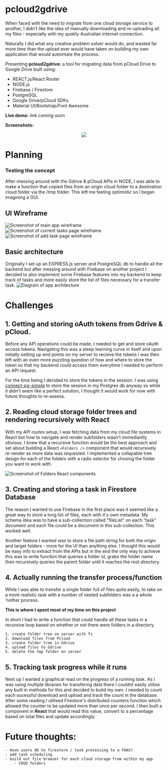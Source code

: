 # pcloud2gdrive

When faced with the need to migrate from one cloud storage service to another, I didn't like the idea of manually downloading and re-uploading all my files - especially with my *quality* Australian internet connection.

Naturally I did what any creative problem solver would do, and wasted far more time than the upload ever would have taken on building my own application that would automtate the process.

Presenting **pcloud2gdrive:** a tool for migrating data from pCloud Drive to Google Drive built using:
- REACT.js/React Router 
- NODE.js
- Firebase / Firestore
- PostgreSQL
- Google Drive/pCloud SDKs
- Material UI/Bootstrap/Font Awesome

**Live demo:**  *link coming soon*

**Screenshots:** 

<p align="center">
  <img src="https://github.com/mountmike/pcloud2gdrive/blob/main/client/public/images/planning/screenshot1.gif" />
</p>

# Planning
### Testing the concept
After messing around with the Gdrive & pCloud APIs in NODE, I was able to make a function that copied files from an origin cloud folder to a destination cloud folder via the /tmp folder. This left me feeling optimistic so I began imagining a GUI.

## UI Wireframe
![Screenshot of main app wireframe](https://github.com/mountmike/pcloud2gdrive/blob/main/client/public/images/planning/Mainwireframe.png)
![Screenshot of current tasks page wireframe](https://github.com/mountmike/pcloud2gdrive/blob/main/client/public/images/planning/Currenttaskspage.png)
![Screenshot of add task page wireframe](https://github.com/mountmike/pcloud2gdrive/blob/main/client/public/images/planning/Addtaskpage.png)

## Basic architecture
Originally I set up an EXPRESS.js server and PostgreSQL db to handle all the backend but after messing around with Firebase on another project I decided to also implement some Firebase features into my backend to keep track of tasks and more easily store the list of files necessary for a transfer task.
![Diagram of app architecture](https://github.com/mountmike/pcloud2gdrive/blob/main/client/public/images/planning/architecture.png)

# Challenges

## 1. Getting and **storing** oAuth tokens from Gdrive & pCloud.
Before any API operations could be made, I needed to get and store oAuth access tokens. Navigating this was a steep learning curve in itself and upon initially setting up end points on my server to recieve the tokens I was then left with an even more puzzling question of how and where to store the token so that my backend could access them everytime I needed to perform an API request.

For the time being I decided to store the tokens in the session. I was using [connect-pg-simple](https://www.npmjs.com/package/connect-pg-simple) to store the session in my Postgres db anyway so while it didn't seem like a perfect solution, I thought it would work for now with future thoughts to re-assess.

## 2. Reading cloud storage folder trees and rendering recursively with React
With my API routes setup, I was fetching data from my cloud file systems in React but how to navigate and render subfolders wasn't immediantly obvious. I knew that a recursive function would be the best approach and set about building a React `<Folders />` component that would recursively re-render as more data was requested. I implemented a collapable tree design for each of the folders with a radio selector for chosing the folder you want to work with.

![Screenshot of Folders React components](https://github.com/mountmike/pcloud2gdrive/blob/main/client/public/images/planning/react_folders.png)

## 3. Creating and storing a task in Firestore Database
The reason I wanted to use Firebase in the first place was it seemed like a great way to store a long list of files, each with it's own metadata. My schema idea was to have a sub-collection called "fileList" on each "task" document and each file could be a document in this sub-collection. This worked well.

Another feature I wanted was to store a file path string for both the origin and target folders - more for the UI than anything else. I thought this would be easy info to extract from the APIs but in the end the only way to achieve this was to write function that queries a folder id, grabs the folder name then recursively queries the parent folder until it reaches the root directory.

## 4. Actually running the transfer process/function
While I was able to transfer a single folder full of files quite easily, to take on a more realistic task with a number of nested subfolders was a a whole ’nother process. 

**This is where I spent most of my time on this project**

In short I had to write a function that could handle all these tasks in a recursive loop based on whether or not there were folders in a directory. 

    1. create folder tree on server with fs
    2. download files from Pcloud
    3. create folder tree in Gdrive
    4. upload files to Gdrive
    5. delete the tmp folder on server

## 5. Tracking task progress while it runs
Next up I wanted a graphical read on the progress of a running task. As I was using multiple libraries for transfering data there I couldnt easily utilise any built in methods for this and decided to build my own. I needed to count each sucessful download and upload and track the count in the database. After some reading I utilised Firestore's distributed counters function which allowed the counter to be updated more than once per second. I then built a component in **React** that would read this value, convert to a percentage based on total files and update accordingly.

# Future thoughts:
    - move users db to firestore / task processing to a FAAS?
    - add task scheduling
    - build out file browser for each cloud storage from within my app
        - CRUD folders